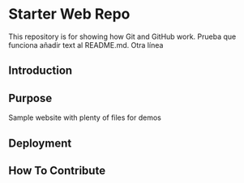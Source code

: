 # Starter Web Repo

This repository is for showing how Git and GitHub work.
Prueba que funciona añadir text al README.md.
Otra línea


## Introduction


## Purpose

Sample website with plenty of files for demos


## Deployment

## How To Contribute